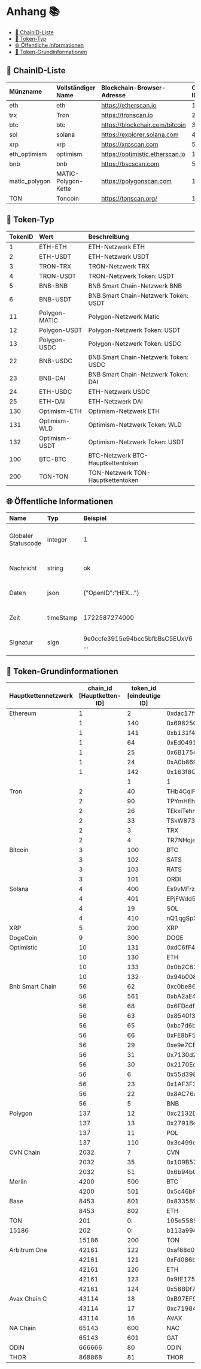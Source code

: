 # Anhang 📚

- [🧩 ChainID-Liste](#-chainid-liste)
- [🧩 Token-Typ](#-token-typ)
- [🌐 Öffentliche Informationen](#-öffentliche-informationen)
- [🔰 Token-Grundinformationen](#-token-grundinformationen)

## 🧩 ChainID-Liste

| Münzname | Vollständiger Name | Blockchain-Browser-Adresse | Chain-ID |
| :------------ | :------------------ | :------------------------------ | :----------- |
| eth | eth | https://etherscan.io | 1 |
| trx | Tron | https://tronscan.io | 2 |
| btc | btc | https://blockchair.com/bitcoin | 3 |
| sol | solana | https://explorer.solana.com | 4 |
| xrp | xrp | https://xrpscan.com | 5 |
| eth_optimism | optimism | https://optimistic.etherscan.io | 10 |
| bnb | bnb | https://bscscan.com | 56 |
| matic_polygon | MATIC-Polygon-Kette | https://polygonscan.com | 137 |
| TON | Toncoin | https://tonscan.org/ | 15186 |

## 🧩 Token-Typ

| TokenID | Wert | Beschreibung |
| :------ | :------------ | :------------------------------- |
| 1 | ETH-ETH | ETH-Netzwerk ETH |
| 2 | ETH-USDT | ETH-Netzwerk USDT |
| 3 | TRON-TRX | TRON-Netzwerk TRX |
| 4 | TRON-USDT | TRON-Netzwerk Token: USDT |
| 5 | BNB-BNB | BNB Smart Chain-Netzwerk BNB |
| 6 | BNB-USDT | BNB Smart Chain-Netzwerk Token: USDT |
| 11 | Polygon-MATIC | Polygon-Netzwerk Matic |
| 12 | Polygon-USDT | Polygon-Netzwerk Token: USDT |
| 13 | Polygon-USDC | Polygon-Netzwerk Token: USDC |
| 22 | BNB-USDC | BNB Smart Chain-Netzwerk Token: USDC |
| 23 | BNB-DAI | BNB Smart Chain-Netzwerk Token: DAI |
| 24 | ETH-USDC | ETH-Netzwerk USDC |
| 25 | ETH-DAI | ETH-Netzwerk DAI |
| 130 | Optimism-ETH | Optimism-Netzwerk ETH |
| 131 | Optimism-WLD | Optimism-Netzwerk Token: WLD |
| 132 | Optimism-USDT | Optimism-Netzwerk Token: USDT |
| 100 | BTC-BTC | BTC-Netzwerk BTC-Hauptkettentoken |
| 200 | TON-TON | TON-Netzwerk TON-Hauptkettentoken |

## 🌐 Öffentliche Informationen

| Name | Typ | Beispiel | Beschreibung |
| :--------- | :-------- | :--------------------------------- | :--------------------------------- |
| Globaler Statuscode | integer | 1 | 1 bedeutet Erfolg. Details siehe Globaler Statuscode. |
| Nachricht | string | ok | Gibt Textinformationen zurück. |
| Daten | json | {"OpenID":"HEX..."} | Gibt spezifischen Dateninhalt zurück. |
| Zeit | timeStamp | 1722587274000 | UTC-Zeit (ohne Zeitzone, in Millisekunden). |
| Signatur | sign | 9e0ccfe3915e94bcc5bfbBsC5EUxV6 ... | Die Plattform signiert alle Daten mit RSA. |

## 🔰 Token-Grundinformationen

| Hauptkettennetzwerk | chain_id [Hauptketten-ID] | token_id [eindeutige ID] | token_address [Vertragsadresse] | symbol[Token-Kürzel] | decimals[Dezimalstellen] |
| --------------- | ------------------ | ------------------ | ---------------------------------------------------------------- | ----------------- | ---------------- |
| Ethereum | 1 | 2 | 0xdac17f958d2ee523a2206206994597c13d831ec7 | USDT | 6 |
| | 1 | 140 | 0x6982508145454Ce325dDbE47a25d4ec3d2311933 | PEPE | 18 |
| | 1 | 141 | 0xb131f4A55907B10d1F0A50d8ab8FA09EC342cd74 | MEME | 18 |
| | 1 | 64 | 0xEd04915c23f00A313a544955524EB7DBD823143d | ACH | 8 |
| | 1 | 25 | 0x6B175474E89094C44Da98b954EedeAC495271d0F | DAI | 18 |
| | 1 | 24 | 0xA0b86991c6218b36c1d19D4a2e9Eb0cE3606eB48 | USDC | 6 |
| | 1 | 142 | 0x163f8C2467924be0ae7B5347228CABF260318753 | WLD | 18 |
| | | 1 | 1 | ETH | 18 |
| Tron | 2 | 40 | THb4CqiFdwNHsWsQCs4JhzwjMWys4aqCbF | ETH | 18 |
| | 2 | 90 | TPYmHEhy5n8TCEfYGqW2rPxsghSfzghPDn | USDD | 18 |
| | 2 | 26 | TEkxiTehnzSmSe2XqrBj4w32RUN966rdz8 | USDC | 6 |
| | 2 | 33 | TSkW873XMKiDCxGZrA4YH8KGeipLdC6Gyu | CVNT | 18 |
| | 2 | 3 | TRX | TRX | 6 |
| | 2 | 4 | TR7NHqjeKQxGTCi8q8ZY4pL8otSzgjLj6t | USDT | 6 |
| Bitcoin | 3 | 100 | BTC | BTC | 8 |
| | 3 | 102 | SATS | SATS | 18 |
| | 3 | 103 | RATS | RATS | 18 |
| | 3 | 101 | ORDI | ORDI | 18 |
| Solana | 4 | 400 | Es9vMFrzaCERmJfrF4H2FYD4KCoNkY11McCe8BenwNYB | USDT | 6 |
| | 4 | 401 | EPjFWdd5AufqSSqeM2qN1xzybapC8G4wEGGkZwyTDt1v | USDC | 6 |
| | 4 | 19 | SOL | SOL | 9 |
| | 4 | 410 | nQ1qgSpXWi71twnWPFjyfCtcbUXbVyQb64RfHKwRpKE | DAOT | 9 |
| XRP | 5 | 200 | XRP | XRP | 6 |
| DogeCoin | 9 | 300 | DOGE | DOGE | 8 |
| Optimistic | 10 | 131 | 0xdC6fF44d5d932Cbd77B52E5612Ba0529DC6226F1 | WLD | 18 |
| | 10 | 130 | ETH | ETH | 18 |
| | 10 | 133 | 0x0b2C639c533813f4Aa9D7837CAf62653d097Ff85 | USDC | 6 |
| | 10 | 132 | 0x94b008aA00579c1307B0EF2c499aD98a8ce58e58 | USDT | 6 |
| Bnb Smart Chain | 56 | 62 | 0xc0be866ecc026957fc7160c1a45f2bee9870fd46 | ARK | 18 |
| | 56 | 561 | 0xbA2aE424d960c26247Dd6c32edC70B295c744C43 | DOGE | 8 |
| | 56 | 68 | 0x6FDcdfef7c496407cCb0cEC90f9C5Aaa1Cc8D888 | VET | 18 |
| | 56 | 63 | 0x8540f3D726Aed340Bc57Fd07a61b0ae2a9d5ECa9 | PUC | 18 |
| | 56 | 65 | 0xbc7d6b50616989655afd682fb42743507003056d | ACH | 8 |
| | 56 | 66 | 0xFE8bF5B8F5e4eb5f9BC2be16303f7dAB8CF56aA8 | BIBI | 18 |
| | 56 | 29 | 0xe9e7CEA3DedcA5984780Bafc599bD69ADd087D56 | BUSD | 18 |
| | 56 | 31 | 0x7130d2A12B9BCbFAe4f2634d864A1Ee1Ce3Ead9c | BTCB | 18 |
| | 56 | 30 | 0x2170Ed0880ac9A755fd29B2688956BD959F933F8 | ETH | 18 |
| | 56 | 6 | 0x55d398326f99059ff775485246999027b3197955 | USDT | 18 |
| | 56 | 23 | 0x1AF3F329e8BE154074D8769D1FFa4eE058B1DBc3 | DAI | 18 |
| | 56 | 22 | 0x8AC76a51cc950d9822D68b83fE1Ad97B32Cd580d | USDC | 18 |
| | 56 | 5 | BNB | BNB | 18 |
| Polygon | 137 | 12 | 0xc2132D05D31c914a87C6611C10748AEb04B58e8F | USDT | 6 |
| | 137 | 13 | 0x2791Bca1f2de4661ED88A30C99A7a9449Aa84174 | USDC | 6 |
| | 137 | 11 | POL | MATIC | 18 |
| | 137 | 110 | 0x3c499c542cEF5E3811e1192ce70d8cC03d5c3359 | USDC | 6 |
| CVN Chain | 2032 | 7 | CVN | CVN | 18 |
| | 2032 | 35 | 0x109B57A29eE6E9A93f33687F6CE553fB18D8EE78 | USDT | 6 |
| | 2032 | 51 | 0x6b94b0a2878c68811c1bd6cecc2b7cc44a9ed7ab | HPT | 8 |
| Merlin | 4200 | 500 | BTC | BTC | 18 |
| | 4200 | 501 | 0x5c46bFF4B38dc1EAe09C5BAc65872a1D8bc87378 | MERL | 18 |
| Base | 8453 | 801 | 0x833589fCD6eDb6E08f4c7C32D4f71b54bdA02913 | USDC | 6 |
| | 8453 | 802 | ETH | ETH | 18 |
| TON | 201 | 0: | 105e5589bc66db15f13c177a12f2cf3b94881da2f4b8e7922c58569176625eb5 | JETTON | 9 |
| 15186 | 202 | 0: | b113a994b5024a16719f69139328eb759596c38a25f59028b146fecdc3621dfe | USDT | 6 |
| | 15186 | 200 | TON | TON | 9 |
| Arbitrum One | 42161 | 122 | 0xaf88d065e77c8cC2239327C5EDb3A432268e5831 | USDC | 6 |
| | 42161 | 121 | 0xFd086bC7CD5C481DCC9C85ebE478A1C0b69FCbb9 | USDT | 6 |
| | 42161 | 120 | ETH | ETH | 18 |
| | 42161 | 123 | 0x9fE175843Df9deCd99C78E72b2424C47D61Ad2bF | ATM | 18 |
| | 42161 | 124 | 0x58BDf739aE17d1C60C6FD3433E288E38B81C2853 | SAM | 18 |
| Avax Chain C | 43114 | 18 | 0xB97EF9Ef8734C71904D8002F8b6Bc66Dd9c48a6E | USDC | 6 |
| | 43114 | 17 | 0xc7198437980c041c805A1EDcbA50c1Ce5db95118 | USDT | 6 |
| | 43114 | 16 | AVAX | AVAX | 18 |
| NA Chain | 65143 | 600 | NAC | NAC | 9 |
| | 65143 | 601 | GAT | GAT | 9 |
| ODIN | 666666 | 80 | ODIN | ODIN | 18 |
| THOR | 868868 | 81 | THOR | THOR | 18 |